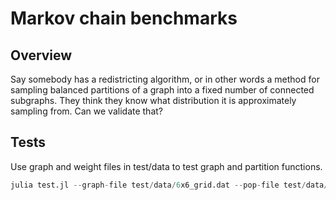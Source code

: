 # Markov chain benchmarks

## Overview 
Say somebody has a redistricting algorithm, or in other words a method for sampling balanced partitions of a graph into a fixed number of connected subgraphs.  They think they know what distribution it is approximately sampling from.  Can we validate that?

## Tests
Use graph and weight files in test/data to test graph and partition functions.

```julia
julia test.jl --graph-file test/data/6x6_grid.dat --pop-file test/data/6x6_grid_weight.dat --enum-file test/data/6x6_grid_enum.txt
```
